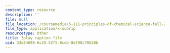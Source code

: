 ```yaml
---
content_type: resource
description: ''
file: null
file_location: /coursemedia/5-111-principles-of-chemical-science-fall-2008/33e846986c2552f58ceb8ef08c70626b_Ey25vULQ6YM.vtt
file_type: application/x-subrip
resourcetype: Other
title: 3play caption file
uid: 33e84698-6c25-52f5-8ceb-8ef08c70626b
---
```

